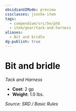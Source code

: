 ```yaml
---
obsidianUIMode: preview
cssclasses: json5e-item
tags:
  - compendium/src/5e/phb
  - item/gear/tack-and-harness
aliases:
  - Bit and bridle
dg-publish: true
---
```

# Bit and bridle
*Tack and Harness*  

- **Cost**: 2 gp
- **Weight**: 1.0 lbs.

*Source: SRD / Basic Rules*